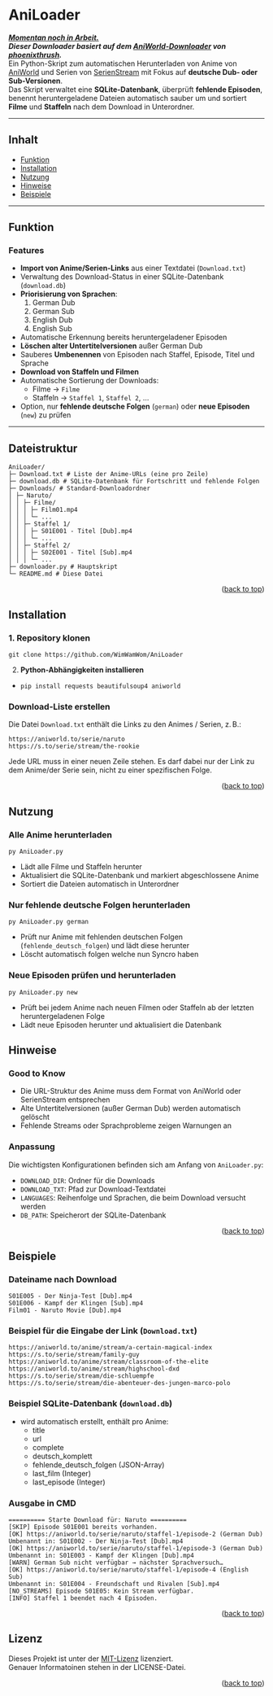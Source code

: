 <a id="readme-top"></a>

# AniLoader

<ins>***Momentan noch in Arbeit.***</ins> </br>
***Dieser Downloader basiert auf dem [AniWorld-Downloader](https://github.com/phoenixthrush/AniWorld-Downloader/tree/next) von [phoenixthrush](https://github.com/phoenixthrush).*** </br>
Ein Python-Skript zum automatischen Herunterladen von Anime von [AniWorld](https://aniworld.to/) und Serien von [SerienStream](https://s.to/) mit Fokus auf **deutsche Dub- oder Sub-Versionen**.  
Das Skript verwaltet eine **SQLite-Datenbank**, überprüft **fehlende Episoden**, benennt heruntergeladene Dateien automatisch sauber um und sortiert **Filme** und **Staffeln** nach dem Download in Unterordner.

---

## Inhalt
- [Funktion](#funktion)
- [Installation](#installation)
- [Nutzung](#nutzung)
- [Hinweise](#hinweise)
- [Beispiele](#beispiele)

---

## Funktion

### Features
- **Import von Anime/Serien-Links** aus einer Textdatei (`Download.txt`)
- Verwaltung des Download-Status in einer SQLite-Datenbank (`download.db`)
- **Priorisierung von Sprachen**:
  1. German Dub
  2. German Sub
  3. English Dub
  4. English Sub
- Automatische Erkennung bereits heruntergeladener Episoden
- **Löschen alter Untertitelversionen** außer German Dub
- Sauberes **Umbenennen** von Episoden nach Staffel, Episode, Titel und Sprache
- **Download von Staffeln und Filmen**
- Automatische Sortierung der Downloads:  
  - Filme → `Filme`
  - Staffeln → `Staffel 1`, `Staffel 2`, …
- Option, nur **fehlende deutsche Folgen** (`german`) oder **neue Episoden** (`new`) zu prüfen

---

## Dateistruktur



```
AniLoader/
├─ Download.txt # Liste der Anime-URLs (eine pro Zeile)
├─ download.db # SQLite-Datenbank für Fortschritt und fehlende Folgen
├─ Downloads/ # Standard-Downloadordner
│ ├─ Naruto/
│ │ ├─ Filme/
│ │ │ ├─ Film01.mp4
│ │ │ └─ ...
│ │ ├─ Staffel 1/
│ │ │ ├─ S01E001 - Titel [Dub].mp4
│ │ │ └─ ...
│ │ ├─ Staffel 2/
│ │ │ ├─ S02E001 - Titel [Sub].mp4
│ │ │ └─ ...
├─ downloader.py # Hauptskript
└─ README.md # Diese Datei
```


<p align="right">(<a href="#readme-top">back to top</a>)</p>



## Installation

### 1. Repository klonen
```
git clone https://github.com/WimWamWom/AniLoader
```

2. **Python-Abhängigkeiten installieren**

- ```pip install requests beautifulsoup4 aniworld```


### Download-Liste erstellen

Die Datei `Download.txt` enthält die Links zu den Animes / Serien, z. B.:

```
https://aniworld.to/serie/naruto
https://s.to/serie/stream/the-rookie
```
Jede URL muss in einer neuen Zeile stehen. Es darf dabei nur der Link zu dem Anime/der Serie sein, nicht zu einer spezifischen Folge.

<p align="right">(<a href="#readme-top">back to top</a>)</p>

## Nutzung

### Alle Anime herunterladen

```
py AniLoader.py
```

- Lädt alle Filme und Staffeln herunter
- Aktualisiert die SQLite-Datenbank und markiert abgeschlossene Anime
- Sortiert die Dateien automatisch in Unterordner

### Nur fehlende deutsche Folgen herunterladen

```
py AniLoader.py german
```

- Prüft nur Anime mit fehlenden deutschen Folgen (`fehlende_deutsch_folgen`) und lädt diese herunter
- Löscht automatisch folgen welche nun Syncro haben

### Neue Episoden prüfen und herunterladen

```
py AniLoader.py new
```

- Prüft bei jedem Anime nach neuen Filmen oder Staffeln ab der letzten heruntergeladenen Folge
- Lädt neue Episoden herunter und aktualisiert die Datenbank

## Hinweise
### Good to Know
- Die URL-Struktur des Anime muss dem Format von AniWorld oder SerienStream entsprechen
- Alte Untertitelversionen (außer German Dub) werden automatisch gelöscht
- Fehlende Streams oder Sprachprobleme zeigen Warnungen an

### Anpassung

Die wichtigsten Konfigurationen befinden sich am Anfang von `AniLoader.py`:
- `DOWNLOAD_DIR`: Ordner für die Downloads
- `DOWNLOAD_TXT`: Pfad zur Download-Textdatei
- `LANGUAGES`: Reihenfolge und Sprachen, die beim Download versucht werden
- `DB_PATH`: Speicherort der SQLite-Datenbank
<p align="right">(<a href="#readme-top">back to top</a>)</p>

## Beispiele

### Dateiname nach Download


```
S01E005 - Der Ninja-Test [Dub].mp4
S01E006 - Kampf der Klingen [Sub].mp4
Film01 - Naruto Movie [Dub].mp4
```

### Beispiel für die Eingabe der Link  (`Download.txt`)
```
https://aniworld.to/anime/stream/a-certain-magical-index
https://s.to/serie/stream/family-guy
https://aniworld.to/anime/stream/classroom-of-the-elite
https://aniworld.to/anime/stream/highschool-dxd
https://s.to/serie/stream/die-schluempfe
https://s.to/serie/stream/die-abenteuer-des-jungen-marco-polo
```


### Beispiel SQLite-Datenbank (`download.db`)
- wird automatisch erstellt, enthält pro Anime:
  - title
  - url
  - complete
  - deutsch_komplett
  - fehlende_deutsch_folgen (JSON-Array)
  - last_film (Integer)
  - last_episode (Integer)

### Ausgabe in CMD 
```
========== Starte Download für: Naruto ==========
[SKIP] Episode S01E001 bereits vorhanden.
[OK] https://aniworld.to/serie/naruto/staffel-1/episode-2 (German Dub)
Umbenannt in: S01E002 - Der Ninja-Test [Dub].mp4
[OK] https://aniworld.to/serie/naruto/staffel-1/episode-3 (German Dub)
Umbenannt in: S01E003 - Kampf der Klingen [Dub].mp4
[WARN] German Sub nicht verfügbar → nächster Sprachversuch…
[OK] https://aniworld.to/serie/naruto/staffel-1/episode-4 (English Sub)
Umbenannt in: S01E004 - Freundschaft und Rivalen [Sub].mp4
[NO_STREAMS] Episode S01E05: Kein Stream verfügbar.
[INFO] Staffel 1 beendet nach 4 Episoden.
```
<p align="right">(<a href="#readme-top">back to top</a>)</p>

## Lizenz

Dieses Projekt ist unter der [MIT-Lizenz](https://github.com/WimWamWom/AniLoader/blob/main/LICENSE) lizenziert. </br>
Genauer Informatoinen stehen in der LICENSE-Datei.
<p align="right">(<a href="#readme-top">back to top</a>)</p>
